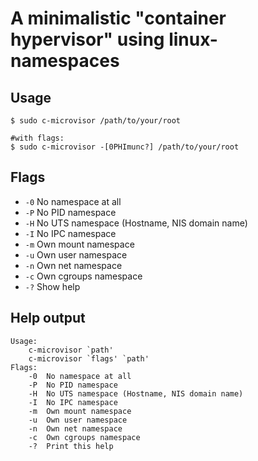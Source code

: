 # A minimalistic "container hypervisor" using linux-namespaces

## Usage

```
$ sudo c-microvisor /path/to/your/root

#with flags:
$ sudo c-microvisor -[0PHImunc?] /path/to/your/root
```

## Flags

* `-0` No namespace at all
* `-P` No PID namespace
* `-H` No UTS namespace (Hostname, NIS domain name)
* `-I` No IPC namespace
* `-m` Own mount namespace
* `-u` Own user namespace
* `-n` Own net namespace
* `-c` Own cgroups namespace
* `-?` Show help

## Help output
```
Usage:
	c-microvisor `path'
	c-microvisor `flags' `path'
Flags:
	-0	No namespace at all
	-P	No PID namespace
	-H	No UTS namespace (Hostname, NIS domain name)
	-I	No IPC namespace
	-m	Own mount namespace
	-u	Own user namespace
	-n	Own net namespace
	-c	Own cgroups namespace
	-?	Print this help
```
